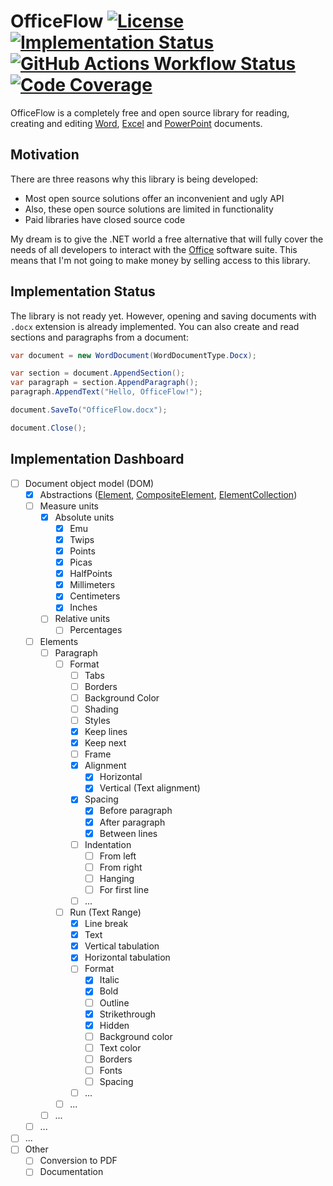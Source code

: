 OfficeFlow [![License][badges.license]][links.license] [![Implementation Status][badges.status.umbra]][links.andivionian-status-classifier] [![GitHub Actions Workflow Status][badges.build]][links.workflows] [![Code Coverage][badges.code-coverage]][links.code-coverage]
=
OfficeFlow is a completely free and open source library for reading, creating and editing [Word][links.word], [Excel][links.excel] and [PowerPoint][links.power-point] documents.

Motivation
-
There are three reasons why this library is being developed:
- Most open source solutions offer an inconvenient and ugly API
- Also, these open source solutions are limited in functionality
- Paid libraries have closed source code

My dream is to give the .NET world a free alternative that will fully cover the needs of all developers to interact with the [Office][links.office] software suite. This means that I'm not going to make money by selling access to this library.

Implementation Status
-
The library is not ready yet. However, opening and saving documents with `.docx` extension is already implemented. You can also create and read sections and paragraphs from a document:
```csharp
var document = new WordDocument(WordDocumentType.Docx);

var section = document.AppendSection();
var paragraph = section.AppendParagraph();
paragraph.AppendText("Hello, OfficeFlow!");

document.SaveTo("OfficeFlow.docx");

document.Close();
```

Implementation Dashboard
-
- [ ] Document object model (DOM)
  - [x] Abstractions ([Element][links.dashboard.element], [CompositeElement][links.dashboard.composite-element], [ElementCollection][links.dashboard.element-collection])
  - [ ] Measure units
    - [x] Absolute units 
      - [x] Emu
      - [x] Twips
      - [x] Points
      - [x] Picas
      - [x] HalfPoints
      - [x] Millimeters
      - [x] Centimeters
      - [x] Inches
    - [ ] Relative units
      - [ ] Percentages
  - [ ] Elements
    - [ ] Paragraph
      - [ ] Format
        - [ ] Tabs
        - [ ] Borders
        - [ ] Background Color
        - [ ] Shading
        - [ ] Styles
        - [x] Keep lines
        - [x] Keep next
        - [ ] Frame
        - [x] Alignment
          - [x] Horizontal 
          - [x] Vertical (Text alignment)
        - [x] Spacing 
          - [x] Before paragraph
          - [x] After paragraph
          - [x] Between lines
        - [ ] Indentation
          - [ ] From left
          - [ ] From right
          - [ ] Hanging
          - [ ] For first line
        - [ ] ...
      - [ ] Run (Text Range)
        - [x] Line break
        - [x] Text
        - [x] Vertical tabulation
        - [x] Horizontal tabulation
        - [ ] Format
          - [x] Italic
          - [x] Bold
          - [ ] Outline
          - [x] Strikethrough
          - [x] Hidden
          - [ ] Background color
          - [ ] Text color
          - [ ] Borders
          - [ ] Fonts
          - [ ] Spacing
        - [ ] ...
      - [ ] ...
    - [ ] ...
  - [ ] ...
- [ ] ... 
- [ ] Other
  - [ ] Conversion to PDF
  - [ ] Documentation

[badges.license]: https://img.shields.io/github/license/y0ung3r/OfficeFlow
[badges.status.umbra]: https://img.shields.io/badge/status-umbra-red.svg
[badges.build]: https://img.shields.io/github/actions/workflow/status/y0ung3r/OfficeFlow/main.yaml
[badges.code-coverage]: https://img.shields.io/codecov/c/github/y0ung3r/OfficeFlow?token=GEHBFGNYLT&label=code%20coverage
[links.license]: https://github.com/y0ung3r/OfficeFlow/blob/main/LICENSE.md
[links.workflows]: https://github.com/y0ung3r/OfficeFlow/actions
[links.office]: https://en.wikipedia.org/wiki/Microsoft_Office
[links.word]: https://en.wikipedia.org/wiki/Microsoft_Word
[links.excel]: https://en.wikipedia.org/wiki/Microsoft_Excel
[links.power-point]: https://en.wikipedia.org/wiki/Microsoft_PowerPoint
[links.andivionian-status-classifier]: https://andivionian.fornever.me/v1/#status-umbra-
[links.code-coverage]: https://codecov.io/github/y0ung3r/OfficeFlow
[links.dashboard.element]: https://github.com/y0ung3r/OfficeFlow/blob/main/src/Common/OfficeFlow.DocumentObjectModel/Element.cs
[links.dashboard.composite-element]: https://github.com/y0ung3r/OfficeFlow/blob/main/src/Common/OfficeFlow.DocumentObjectModel/CompositeElement.cs
[links.dashboard.element-collection]: https://github.com/y0ung3r/OfficeFlow/blob/main/src/Common/OfficeFlow.DocumentObjectModel/ElementCollection.cs

